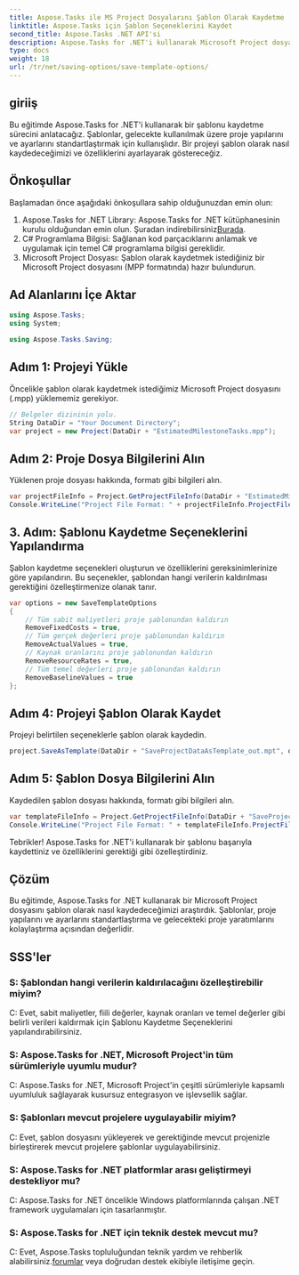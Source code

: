 ```yaml
---
title: Aspose.Tasks ile MS Project Dosyalarını Şablon Olarak Kaydetme
linktitle: Aspose.Tasks için Şablon Seçeneklerini Kaydet
second_title: Aspose.Tasks .NET API'si
description: Aspose.Tasks for .NET'i kullanarak Microsoft Project dosyalarını şablon olarak nasıl kaydedeceğinizi öğrenin. Kolaylaştırılmış proje yönetimi için şablon ayarlarını özelleştirin.
type: docs
weight: 18
url: /tr/net/saving-options/save-template-options/
---
```

## giriiş
Bu eğitimde Aspose.Tasks for .NET'i kullanarak bir şablonu kaydetme sürecini anlatacağız. Şablonlar, gelecekte kullanılmak üzere proje yapılarını ve ayarlarını standartlaştırmak için kullanışlıdır. Bir projeyi şablon olarak nasıl kaydedeceğimizi ve özelliklerini ayarlayarak göstereceğiz.
## Önkoşullar
Başlamadan önce aşağıdaki önkoşullara sahip olduğunuzdan emin olun:
1.  Aspose.Tasks for .NET Library: Aspose.Tasks for .NET kütüphanesinin kurulu olduğundan emin olun. Şuradan indirebilirsiniz[Burada](https://releases.aspose.com/tasks/net/).
2. C# Programlama Bilgisi: Sağlanan kod parçacıklarını anlamak ve uygulamak için temel C# programlama bilgisi gereklidir.
3. Microsoft Project Dosyası: Şablon olarak kaydetmek istediğiniz bir Microsoft Project dosyasını (MPP formatında) hazır bulundurun.

## Ad Alanlarını İçe Aktar
```csharp
using Aspose.Tasks;
using System;

using Aspose.Tasks.Saving;
```
## Adım 1: Projeyi Yükle
Öncelikle şablon olarak kaydetmek istediğimiz Microsoft Project dosyasını (.mpp) yüklememiz gerekiyor.
```csharp
// Belgeler dizininin yolu.
String DataDir = "Your Document Directory";
var project = new Project(DataDir + "EstimatedMilestoneTasks.mpp");
```
## Adım 2: Proje Dosya Bilgilerini Alın
Yüklenen proje dosyası hakkında, formatı gibi bilgileri alın.
```csharp
var projectFileInfo = Project.GetProjectFileInfo(DataDir + "EstimatedMilestoneTasks.mpp");
Console.WriteLine("Project File Format: " + projectFileInfo.ProjectFileFormat);
```
## 3. Adım: Şablonu Kaydetme Seçeneklerini Yapılandırma
Şablon kaydetme seçenekleri oluşturun ve özelliklerini gereksinimlerinize göre yapılandırın. Bu seçenekler, şablondan hangi verilerin kaldırılması gerektiğini özelleştirmenize olanak tanır.
```csharp
var options = new SaveTemplateOptions
{
	// Tüm sabit maliyetleri proje şablonundan kaldırın
	RemoveFixedCosts = true,
	// Tüm gerçek değerleri proje şablonundan kaldırın
	RemoveActualValues = true,
	// Kaynak oranlarını proje şablonundan kaldırın
	RemoveResourceRates = true,
	// Tüm temel değerleri proje şablonundan kaldırın
	RemoveBaselineValues = true
};
```
## Adım 4: Projeyi Şablon Olarak Kaydet
Projeyi belirtilen seçeneklerle şablon olarak kaydedin.
```csharp
project.SaveAsTemplate(DataDir + "SaveProjectDataAsTemplate_out.mpt", options);
```
## Adım 5: Şablon Dosya Bilgilerini Alın
Kaydedilen şablon dosyası hakkında, formatı gibi bilgileri alın.
```csharp
var templateFileInfo = Project.GetProjectFileInfo(DataDir + "SaveProjectDataAsTemplate_out.mpt");
Console.WriteLine("Project File Format: " + templateFileInfo.ProjectFileFormat);
```
Tebrikler! Aspose.Tasks for .NET'i kullanarak bir şablonu başarıyla kaydettiniz ve özelliklerini gerektiği gibi özelleştirdiniz.

## Çözüm
Bu eğitimde, Aspose.Tasks for .NET kullanarak bir Microsoft Project dosyasını şablon olarak nasıl kaydedeceğimizi araştırdık. Şablonlar, proje yapılarını ve ayarlarını standartlaştırma ve gelecekteki proje yaratımlarını kolaylaştırma açısından değerlidir.
## SSS'ler
### S: Şablondan hangi verilerin kaldırılacağını özelleştirebilir miyim?
C: Evet, sabit maliyetler, fiili değerler, kaynak oranları ve temel değerler gibi belirli verileri kaldırmak için Şablonu Kaydetme Seçeneklerini yapılandırabilirsiniz.
### S: Aspose.Tasks for .NET, Microsoft Project'in tüm sürümleriyle uyumlu mudur?
C: Aspose.Tasks for .NET, Microsoft Project'in çeşitli sürümleriyle kapsamlı uyumluluk sağlayarak kusursuz entegrasyon ve işlevsellik sağlar.
### S: Şablonları mevcut projelere uygulayabilir miyim?
C: Evet, şablon dosyasını yükleyerek ve gerektiğinde mevcut projenizle birleştirerek mevcut projelere şablonlar uygulayabilirsiniz.
### S: Aspose.Tasks for .NET platformlar arası geliştirmeyi destekliyor mu?
C: Aspose.Tasks for .NET öncelikle Windows platformlarında çalışan .NET framework uygulamaları için tasarlanmıştır.
### S: Aspose.Tasks for .NET için teknik destek mevcut mu?
 C: Evet, Aspose.Tasks topluluğundan teknik yardım ve rehberlik alabilirsiniz.[forumlar](https://forum.aspose.com/c/tasks/15) veya doğrudan destek ekibiyle iletişime geçin.